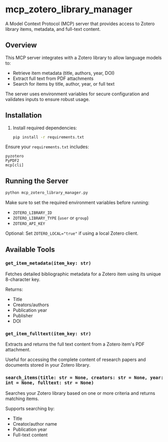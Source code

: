 # mcp_zotero_library_manager

A Model Context Protocol (MCP) server that provides access to Zotero library items, metadata, and full-text content.

## Overview

This MCP server integrates with a Zotero library to allow language models to:

- Retrieve item metadata (title, authors, year, DOI)
- Extract full text from PDF attachments
- Search for items by title, author, year, or full text

The server uses environment variables for secure configuration and validates inputs to ensure robust usage.

## Installation

1. Install required dependencies:
   ```bash
   pip install -r requirements.txt
   ```

Ensure your `requirements.txt` includes:
```
pyzotero
PyPDF2
mcp[cli]
```

## Running the Server

```bash
python mcp_zotero_library_manager.py
```

Make sure to set the required environment variables before running:
- `ZOTERO_LIBRARY_ID`
- `ZOTERO_LIBRARY_TYPE` (`user` or `group`)
- `ZOTERO_API_KEY`

Optional: Set `ZOTERO_LOCAL="true"` if using a local Zotero client.

## Available Tools

### `get_item_metadata(item_key: str)`
Fetches detailed bibliographic metadata for a Zotero item using its unique 8-character key.

Returns:
- Title
- Creators/authors
- Publication year
- Publisher
- DOI

### `get_item_fulltext(item_key: str)`
Extracts and returns the full text content from a Zotero item's PDF attachment.

Useful for accessing the complete content of research papers and documents stored in your Zotero library.

### `search_items(title: str = None, creators: str = None, year: int = None, fulltext: str = None)`
Searches your Zotero library based on one or more criteria and returns matching items.

Supports searching by:
- Title
- Creator/author name
- Publication year
- Full-text content